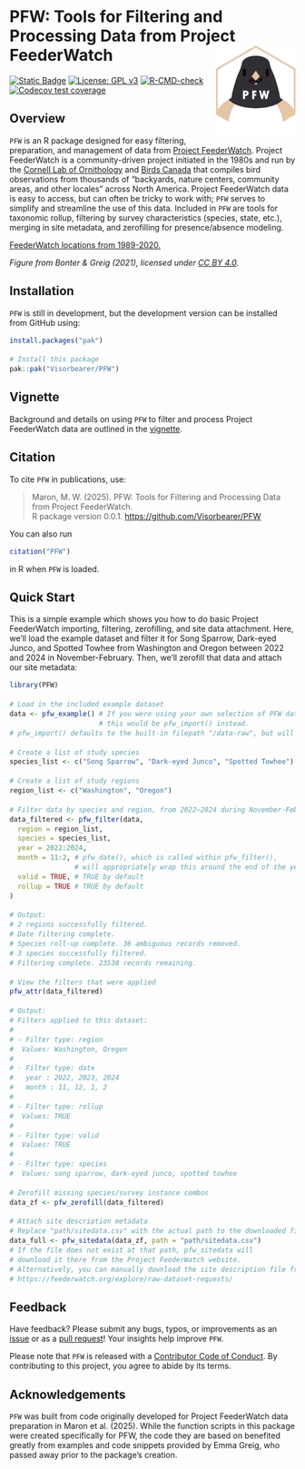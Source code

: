 
# PFW: Tools for Filtering and Processing Data from Project FeederWatch <img src="man/figures/logo.png" align="right" width=140 alt="Hexagonal PFW logo, featuring a Dark-eyed Junco with a seed in its beak."/>

<!-- badges: start -->

[![Static
Badge](https://www.repostatus.org/badges/latest/wip.svg)](https://www.repostatus.org/#wip)
[![License: GPL
v3](https://img.shields.io/badge/License-GPL%20v3-blue.svg)](http://www.gnu.org/licenses/gpl-3.0)
[![R-CMD-check](https://github.com/Visorbearer/PFW/actions/workflows/R-CMD-check.yaml/badge.svg)](https://github.com/Visorbearer/PFW/actions/workflows/R-CMD-check.yaml)
[![Codecov test
coverage](https://codecov.io/gh/Visorbearer/PFW/graph/badge.svg)](https://app.codecov.io/gh/Visorbearer/PFW)
<!-- badges: end -->

## Overview

`PFW` is an R package designed for easy filtering, preparation, and
management of data from [Project FeederWatch](https://feederwatch.org/).
Project FeederWatch is a community-driven project initiated in the 1980s
and run by the [Cornell Lab of
Ornithology](https://www.birds.cornell.edu/) and [Birds
Canada](https://www.birdscanada.org/) that compiles bird observations
from thousands of “backyards, nature centers, community areas, and other
locales” across North America. Project FeederWatch data is easy to
access, but can often be tricky to work with; `PFW` serves to simplify
and streamline the use of this data. Included in `PFW` are tools for
taxonomic rollup, filtering by survey characteristics (species, state,
etc.), merging in site metadata, and zerofilling for presence/absence
modeling.

[FeederWatch locations from 1989-2020.](man/figures/feederwatch_map.jpg)

*Figure from Bonter & Greig (2021), licensed under [CC BY 4.0](https://creativecommons.org/licenses/by/4.0/).*

## Installation

`PFW` is still in development, but the development version can be
installed from GitHub using:

``` r
install.packages("pak")

# Install this package
pak::pak("Visorbearer/PFW")
```

## Vignette

Background and details on using `PFW` to filter and process Project
FeederWatch data are outlined in the
[vignette](https://Visorbearer.github.io/PFW/articles/PFW.html).

## Citation

To cite `PFW` in publications, use:

> Maron, M. W. (2025). PFW: Tools for Filtering and Processing Data from
> Project FeederWatch.  
> R package version 0.0.1. <https://github.com/Visorbearer/PFW>

You can also run

``` r
citation("PFW")
```

in R when `PFW` is loaded.

## Quick Start

This is a simple example which shows you how to do basic Project
FeederWatch importing, filtering, zerofilling, and site data attachment.
Here, we’ll load the example dataset and filter it for Song Sparrow,
Dark-eyed Junco, and Spotted Towhee from Washington and Oregon between
2022 and 2024 in November-February. Then, we’ll zerofill that data and
attach our site metadata:

``` r
library(PFW)

# Load in the included example dataset
data <- pfw_example() # If you were using your own selection of PFW data, 
                      # this would be pfw_import() instead.
# pfw_import() defaults to the built-in filepath "/data-raw", but will accept a different filepath.

# Create a list of study species
species_list <- c("Song Sparrow", "Dark-eyed Junco", "Spotted Towhee")

# Create a list of study regions
region_list <- c("Washington", "Oregon")

# Filter data by species and region, from 2022–2024 during November-February
data_filtered <- pfw_filter(data,
  region = region_list,
  species = species_list,
  year = 2022:2024,
  month = 11:2, # pfw_date(), which is called within pfw_filter(), 
                # will appropriately wrap this around the end of the year.
  valid = TRUE, # TRUE by default
  rollup = TRUE # TRUE by default
)

# Output:
# 2 regions successfully filtered.
# Date filtering complete.
# Species roll-up complete. 36 ambiguous records removed.
# 3 species successfully filtered.
# Filtering complete. 23538 records remaining.

# View the filters that were applied
pfw_attr(data_filtered)

# Output:
# Filters applied to this dataset:
#
# - Filter type: region 
#  Values: Washington, Oregon 
#
# - Filter type: date 
#   year : 2022, 2023, 2024 
#   month : 11, 12, 1, 2 
#
# - Filter type: rollup 
#  Values: TRUE 
#
# - Filter type: valid 
#  Values: TRUE 
#
# - Filter type: species 
#  Values: song sparrow, dark-eyed junco, spotted towhee 

# Zerofill missing species/survey instance combos
data_zf <- pfw_zerofill(data_filtered)

# Attach site description metadata
# Replace "path/sitedata.csv" with the actual path to the downloaded file
data_full <- pfw_sitedata(data_zf, path = "path/sitedata.csv")
# If the file does not exist at that path, pfw_sitedata will
# download it there from the Project FeederWatch website.
# Alternatively, you can manually download the site description file from:
# https://feederwatch.org/explore/raw-dataset-requests/
```

## Feedback

Have feedback? Please submit any bugs, typos, or improvements as an
[issue](https://github.com/Visorbearer/PFW/issues) or as a [pull
request](https://github.com/Visorbearer/PFW/pulls)! Your insights help
improve `PFW`.

Please note that `PFW` is released with a [Contributor Code of
Conduct](https://Visorbearer.github.io/PFW/CODE_OF_CONDUCT.html). By
contributing to this project, you agree to abide by its terms.

## Acknowledgements

`PFW` was built from code originally developed for Project FeederWatch
data preparation in Maron et al. (2025). While the function scripts in
this package were created specifically for PFW, the code they are based
on benefited greatly from examples and code snippets provided by Emma
Greig, who passed away prior to the package’s creation.
